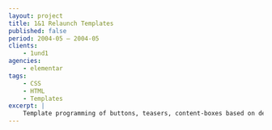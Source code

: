 ```yaml
---
layout: project
title: 1&1 Relaunch Templates
published: false
period: 2004-05 – 2004-05
clients:
    - 1und1
agencies:
    - elementar
tags:
    - CSS
    - HTML
    - Templates
excerpt: |
    Template programming of buttons, teasers, content-boxes based on designs.
---
```

